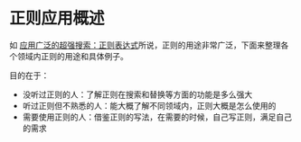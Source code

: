 # 正则应用概述

如 [应用广泛的超强搜索：正则表达式](https://book.crifan.com/books/super_search_regex/website/)所说，正则的用途非常广泛，下面来整理各个领域内正则的用途和具体例子。

目的在于：

* 没听过正则的人：了解正则在搜索和替换等方面的功能是多么强大
* 听过正则但不熟悉的人：能大概了解不同领域内，正则大概是怎么使用的
* 需要使用正则的人：借鉴正则的写法，在需要的时候，自己写正则，满足自己的需求
